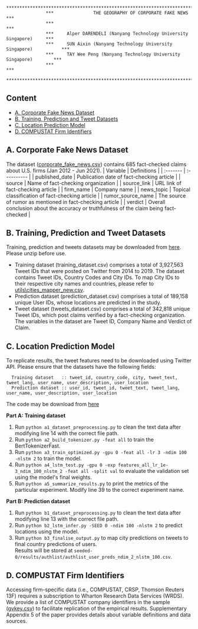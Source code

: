 ```
               *************************************************************************
               ***               THE GEOGRAPHY OF CORPORATE FAKE NEWS                ***
               ***                                                                   ***
               ***     Alper DARENDELI (Nanyang Technology University Singapore)     ***
               ***     SUN Aixin (Nanyang Technology University Singapore)           ***
               ***     TAY Wee Peng (Nanyang Technology University Singapore)        ***
               ***                                                                   ***
               *************************************************************************
```

## Content
- [A. Corporate Fake News Dataset](#a-corporate-fake-news-dataset)
- [B. Training, Prediction and Tweet Datasets](#b-training-prediction-and-tweet-datasets)
- [C. Location Prediction Model](#c-location-prediction-model)
- [D. COMPUSTAT Firm Identifiers](#d-compustat-Firm-identifiers)

## A. Corporate Fake News Dataset

The dataset ([corporate_fake_news.csv](datasets/corporate_fake_news.csv)) contains 685 fact-checked claims about U.S. firms (Jan 2012 - Jun 2021). 
| Variable | Definitions |
| :------- | :---------- |
| published_date | Publication date of fact-checking article |
| source | Name of fact-checking organization |
| source_link | URL link of fact-checking article |
| firm_name | Company name |
| news_topic | Topical classification of fact-checking article	|
| rumor_source_name | The source of rumor as mentioned in fact-checking article |
| verdict | Overall conclusion about the accuracy or truthfulness of the claim being fact-checked |

## B. Training, Prediction and Tweet Datasets

Training, prediction and tweets datasets may be downloaded from [here](https://github.com/alperdarendeli/corporatefakenews/releases/tag/v1.0.0). Please unzip before use.
- Training dataset (training_dataset.csv) comprises a total of 3,927,563 Tweet IDs that were posted on Twitter from 2014 to 2019. The dataset contains Tweet IDs, Country Codes and City IDs. To map City IDs  to their respective city names and countries, please refer to [utils\cities_mapper_new.csv](utils/cities_mapper_new.csv).
- Prediction dataset (prediction_dataset.csv) comprises a total of 189,158 unique User IDs, whose locations are predicted in the study. 
- Tweet dataset (tweets_dataset.csv) comprises a total of 342,818 unique Tweet IDs, which post claims verified by a fact-checking organization. The variables in the dataset are Tweet ID, Company Name and Verdict of Claim. 

## C. Location Prediction Model 

To replicate results, the tweet features need to be downloaded using Twitter API. Please ensure that the datasets have the following fields:
```
  Training dataset   :: tweet_id, country_code, city, tweet_text, tweet_lang, user_name, user_description, user_location
  Prediction dataset :: user_id, tweet_id, tweet_text, tweet_lang, user_name, user_description, user_location
```
The code may be download from  [here](https://github.com/alperdarendeli/corporatefakenews/releases/tag/v1.0.0)

**Part A: Training dataset**

1. Run `python a1_dataset_preprocessing.py` to clean the text data after modifying line 14 with the correct file path.  
2. Run `python a2_build_tokenizer.py -feat all` to train the BertTokenizerFast.
3. Run `python a3_train_optimized.py -gpu 0 -feat all -lr 3 -ndim 100 -nlstm 2` to train the model.
4. Run `python a4_lstm_test.py -gpu 0 -exp features_all_lr_1e-3_ndim_100_nlstm_2 -feat all -split val` to evaluate the validation set using the model's final weights.
5. Run `python a5_summarize_results.py` to print the metrics of the particular experiment. Modify line 39 to the correct experiment name.

**Part B: Prediction dataset**

1. Run `python b1_dataset_preprocessing.py` to clean the text data after modifying line 13 with the correct file path.  
2. Run `python b2_lstm_infer.py -SEED 0 -ndim 100 -nlstm 2` to predict locations using the model.
3. Run `python b3_finalise_output.py` to map city predictions on tweets to final country predictions of users.  
   Results will be stored at `seeded-0/results/authlist/authlist_user_preds_ndim_2_nlstm_100.csv`.

## D. COMPUSTAT Firm Identifiers

Accessing firm-specific data (i.e., COMPUSTAT, CRSP, Thomson Reuters 13F) requires a subscription to Wharton Research Data Services (WRDS). We provide a list of COMPUSTAT company identifiers in the sample ([gvkey.csv](datasets/gvkey.csv)) to facilitate replication of the empirical results. Supplementary Appendix 5 of the paper provides details about variable definitions and data sources. 

